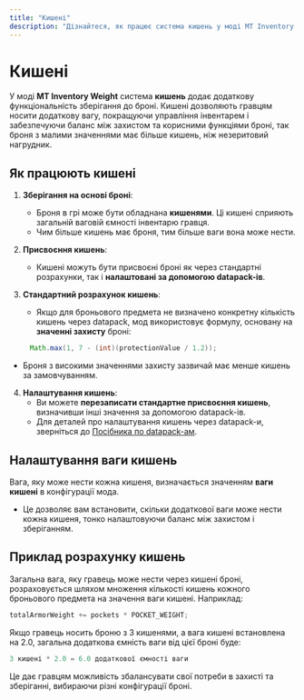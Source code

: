 ```yaml
---
title: "Кишені"
description: "Дізнайтеся, як працює система кишень у моді MT Inventory Weight і як налаштувати кишені для броні за допомогою datapack-ів."
---
```


# **Кишені**

У моді **MT Inventory Weight** система **кишень** додає додаткову функціональність зберігання до броні. Кишені дозволяють гравцям носити додаткову вагу, покращуючи управління інвентарем і забезпечуючи баланс між захистом та корисними функціями броні, так броня з малими значеннями має більше кишень, ніж незеритовий нагрудник.

## **Як працюють кишені**

1. **Зберігання на основі броні**:
   - Броня в грі може бути обладнана **кишенями**. Ці кишені сприяють загальній ваговій ємності інвентарю гравця.
   - Чим більше кишень має броня, тим більше ваги вона може нести.

2. **Присвоєння кишень**:
   - Кишені можуть бути присвоєні броні як через стандартні розрахунки, так і **налаштовані за допомогою datapack-ів**.

3. **Стандартний розрахунок кишень**:
   - Якщо для броньового предмета не визначено конкретну кількість кишень через datapack, мод використовує формулу, основану на **значенні захисту** броні:
```java
     Math.max(1, 7 - (int)(protectionValue / 1.2));
```
   - Броня з високими значеннями захисту зазвичай має менше кишень за замовчуванням.

4. **Налаштування кишень**:
   - Ви можете **перезаписати стандартне присвоєння кишень**, визначивши інші значення за допомогою datapack-ів.
   - Для деталей про налаштування кишень через datapack-и, зверніться до [Посібника по datapack-ам](../datapacks.md).

## **Налаштування ваги кишень**

Вага, яку може нести кожна кишеня, визначається значенням **ваги кишені** в конфігурації мода.

* Це дозволяє вам встановити, скільки додаткової ваги може нести кожна кишеня, тонко налаштовуючи баланс між захистом і зберіганням.

## **Приклад розрахунку кишень**

Загальна вага, яку гравець може нести через кишені броні, розраховується шляхом множення кількості кишень кожного броньового предмета на значення ваги кишені. Наприклад:

```java
totalArmorWeight += pockets * POCKET_WEIGHT;
```

Якщо гравець носить броню з 3 кишенями, а вага кишені встановлена на 2.0, загальна додаткова ємність ваги від цієї броні буде:

```java
3 кишені * 2.0 = 6.0 додаткової ємності ваги
```

Це дає гравцям можливість збалансувати свої потреби в захисті та зберіганні, вибираючи різні конфігурації броні.